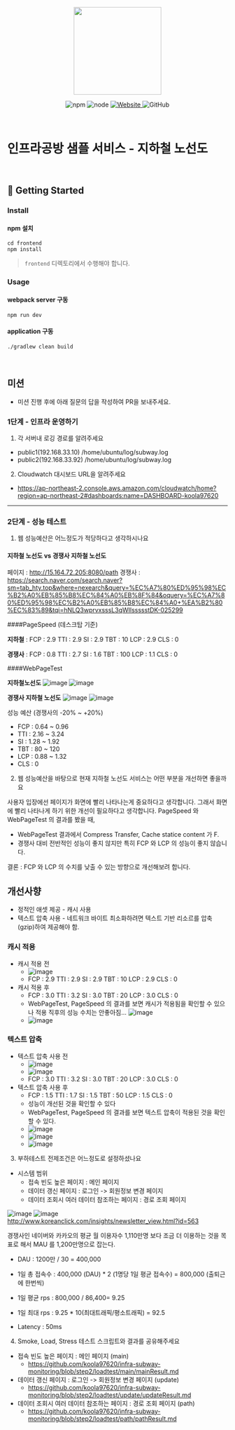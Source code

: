 <p align="center">
    <img width="200px;" src="https://raw.githubusercontent.com/woowacourse/atdd-subway-admin-frontend/master/images/main_logo.png"/>
</p>
<p align="center">
  <img alt="npm" src="https://img.shields.io/badge/npm-%3E%3D%205.5.0-blue">
  <img alt="node" src="https://img.shields.io/badge/node-%3E%3D%209.3.0-blue">
  <a href="https://edu.nextstep.camp/c/R89PYi5H" alt="nextstep atdd">
    <img alt="Website" src="https://img.shields.io/website?url=https%3A%2F%2Fedu.nextstep.camp%2Fc%2FR89PYi5H">
  </a>
  <img alt="GitHub" src="https://img.shields.io/github/license/next-step/atdd-subway-service">
</p>

<br>

# 인프라공방 샘플 서비스 - 지하철 노선도

<br>

## 🚀 Getting Started

### Install
#### npm 설치
```
cd frontend
npm install
```
> `frontend` 디렉토리에서 수행해야 합니다.

### Usage
#### webpack server 구동
```
npm run dev
```
#### application 구동
```
./gradlew clean build
```
<br>

## 미션

* 미션 진행 후에 아래 질문의 답을 작성하여 PR을 보내주세요.

### 1단계 - 인프라 운영하기
1. 각 서버내 로깅 경로를 알려주세요
- public1(192.168.33.10) /home/ubuntu/log/subway.log
- public2(192.168.33.92) /home/ubuntu/log/subway.log


2. Cloudwatch 대시보드 URL을 알려주세요
- https://ap-northeast-2.console.aws.amazon.com/cloudwatch/home?region=ap-northeast-2#dashboards:name=DASHBOARD-koola97620
---

### 2단계 - 성능 테스트
1. 웹 성능예산은 어느정도가 적당하다고 생각하시나요

#### 지하철 노선도 vs 경쟁사 지하철 노선도 

페이지 : http://15.164.72.205:8080/path
경쟁사 : https://search.naver.com/search.naver?sm=tab_hty.top&where=nexearch&query=%EC%A7%80%ED%95%98%EC%B2%A0%EB%85%B8%EC%84%A0%EB%8F%84&oquery=%EC%A7%80%ED%95%98%EC%B2%A0%EB%85%B8%EC%84%A0+%EA%B2%80%EC%83%89&tqi=hNLQ3wprvxsssL3qWIlssssstDK-025299

####PageSpeed (데스크탑 기준)

**지하철** : FCP : 2.9 TTI : 2.9 SI  : 2.9 TBT : 10  LCP : 2.9 CLS : 0

**경쟁사** : FCP : 0.8 TTI : 2.7 SI  : 1.6 TBT : 100 LCP : 1.1 CLS : 0

####WebPageTest

**지하철노선도**
![image](https://user-images.githubusercontent.com/10750614/147131366-46782dd7-a618-4861-8ba1-2f624c628514.png)
![image](https://user-images.githubusercontent.com/10750614/147243690-78362f1d-9c22-4e66-a7c5-99935a0c7cf4.png)

**경쟁사 지하철 노선도**
![image](https://user-images.githubusercontent.com/10750614/147132211-01fbe5ed-d62f-437b-818a-8fdbf0dcbfbc.png)
![image](https://user-images.githubusercontent.com/10750614/147243642-cb56e964-d4ff-46a2-bde5-a449062ecd24.png)


성능 예산 (경쟁사의 -20% ~ +20%)
 - FCP : 0.64 ~ 0.96  
 - TTI : 2.16 ~ 3.24
 - SI  : 1.28 ~ 1.92
 - TBT : 80 ~ 120
 - LCP : 0.88 ~ 1.32
 - CLS : 0


2. 웹 성능예산을 바탕으로 현재 지하철 노선도 서비스는 어떤 부분을 개선하면 좋을까요

사용자 입장에선 페이지가 화면에 빨리 나타나는게 중요하다고 생각합니다. 그래서 화면에 빨리 나타나게 하기 위한 개선이 필요하다고 생각합니다.
PageSpeed 와 WebPageTest 의 결과를 봤을 때,

- WebPageTest 결과에서 Compress Transfer, Cache statice content 가 F. 
- 경쟁사 대비 전반적인 성능이 좋지 않지만 특히 FCP 와 LCP 의 성능이 좋지 않습니다. 

결론 : FCP 와 LCP 의 수치를 낮출 수 있는 방향으로 개선해보려 합니다.

## 개선사향
  - 정적인 애셋 제공 - 캐시 사용 
  - 텍스트 압축 사용 - 네트워크 바이트 최소화하려면 텍스트 기반 리소르를 압축(gzip)하여 제공해야 함.

### 캐시 적용
- 캐시 적용 전
  - ![image](https://user-images.githubusercontent.com/10750614/147263723-d3c580e2-66d7-40f9-adca-3ebd719d119a.png)
  - FCP : 2.9 TTI : 2.9 SI  : 2.9 TBT : 10  LCP : 2.9 CLS : 0
- 캐시 적용 후
  - FCP : 3.0 TTI : 3.2 SI  : 3.0 TBT : 20  LCP : 3.0 CLS : 0
  - WebPageTest, PageSpeed 의 결과를 보면 캐시가 적용됨을 확인할 수 있으나 적용 직후의 성능 수치는 안좋아짐...
    ![image](https://user-images.githubusercontent.com/10750614/147264375-26fa054c-5de1-424f-b956-6d460b3aa1c7.png)
  - ![image](https://user-images.githubusercontent.com/10750614/147264436-1c91e750-1660-4e15-99fb-abcd25531e70.png)

### 텍스트 압축

- 텍스트 압축 사용 전
  - ![image](https://user-images.githubusercontent.com/10750614/147265673-d38abacd-959b-462a-932e-38a5ac00dd3c.png)
  - ![image](https://user-images.githubusercontent.com/10750614/147267876-a472f6db-bbc1-4ec3-afce-1c9dad283935.png)
  - FCP : 3.0 TTI : 3.2 SI  : 3.0 TBT : 20  LCP : 3.0 CLS : 0
- 텍스트 압축 사용 후
  - FCP : 1.5 TTI : 1.7 SI  : 1.5 TBT : 50  LCP : 1.5 CLS : 0
  - 성능이 개선된 것을 확인할 수 있다
  - WebPageTest, PageSpeed 의 결과를 보면 텍스트 압축이 적용된 것을 확인할 수 있다.
  - ![image](https://user-images.githubusercontent.com/10750614/147267406-2beb92f0-4513-4ce5-8a4b-40f8e0332cc5.png)
  - ![image](https://user-images.githubusercontent.com/10750614/147267291-c874295b-e638-409d-a1cd-7f87fb8588f2.png)
  - ![image](https://user-images.githubusercontent.com/10750614/147267922-1e132992-c46e-46ce-a366-f9635226e1a4.png)



3. 부하테스트 전제조건은 어느정도로 설정하셨나요

- 시스템 범위
  - 접속 빈도 높은 페이지 : 메인 페이지
  - 데이터 갱신 페이지 : 로그인 -> 회원정보 변경 페이지
  - 데이터 조회시 여러 데이터 참조하는 페이지 : 경로 조회 페이지

![image](https://user-images.githubusercontent.com/10750614/147276269-65888706-54da-4f77-b4a1-d9e382406eb8.png)
![image](https://user-images.githubusercontent.com/10750614/147276493-02b27796-c469-48e9-9a5a-8cd94f35e1bb.png)
http://www.koreanclick.com/insights/newsletter_view.html?id=563

경쟁사인 네이버와 카카오의 평균 월 이용자수 1,110만명 보다 조금 더 이용하는 것을 목표로 해서 MAU 를 1,200만명으로 잡는다.


- DAU : 1200만 / 30 = 400,000   
- 1일 총 접속수 : 400,000 (DAU) * 2 (1명당 1일 평균 접속수) = 800,000   (출퇴근에 한번씩)
- 1일 평균 rps : 800,000 / 86,400= 9.25
- 1일 최대 rps : 9.25 * 10(최대트래픽/평소트래픽) = 92.5

- Latency : 50ms

4. Smoke, Load, Stress 테스트 스크립트와 결과를 공유해주세요 

- 접속 빈도 높은 페이지 : 메인 페이지 (main)
  - https://github.com/koola97620/infra-subway-monitoring/blob/step2/loadtest/main/mainResult.md
- 데이터 갱신 페이지 : 로그인 -> 회원정보 변경 페이지 (update)
  - https://github.com/koola97620/infra-subway-monitoring/blob/step2/loadtest/update/updateResult.md
- 데이터 조회시 여러 데이터 참조하는 페이지 : 경로 조회 페이지 (path)
  - https://github.com/koola97620/infra-subway-monitoring/blob/step2/loadtest/path/pathResult.md
